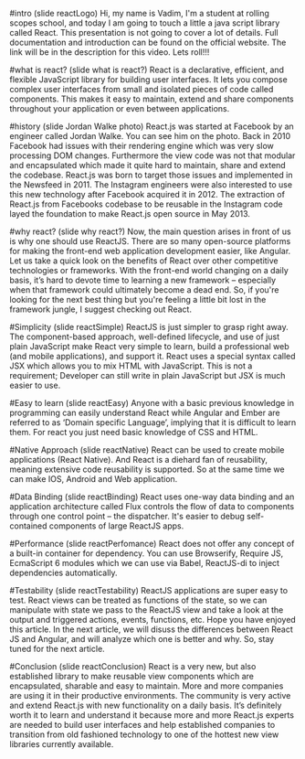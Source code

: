 #intro
(slide reactLogo)
Hi, my name is Vadim, I'm a student at rolling scopes school, and today I am going  to  touch a little  a java script library called React. This presentation is not going to cover a lot of details.
Full documentation and introduction can be found on the official website.
The link will be in the description for this video.
Lets roll!!!

#what is react?
(slide what is react?)
React is a declarative, efficient, and flexible JavaScript library for building user interfaces. It lets you compose complex user interfaces from small and isolated pieces of code called components.
This makes it easy to maintain, extend and share components throughout your application or even between applications.

#history
(slide Jordan Walke photo)
React.js  was started at Facebook by an engineer called Jordan Walke. You can see him on the photo.
Back in 2010 Facebook had issues with their rendering engine which was very slow processing DOM changes.
Furthermore the view code was not that modular and encapsulated which made it quite hard to maintain,
share and extend the codebase.
React.js was born to target those issues and implemented in the Newsfeed in 2011.
The Instagram engineers were also interested to use this new technology after Facebook acquired it in 2012.
The extraction of React.js from Facebooks codebase to be reusable in the Instagram code layed the foundation to make React.js open source in May 2013.

#why react?
(slide why react?)
Now, the main question arises in front of us is why one should use ReactJS. There are so many open-source platforms for making the front-end web application development easier, like Angular. Let us take a quick look on the benefits of React over other competitive technologies or frameworks. With the front-end world changing on a daily basis, it’s hard to devote time to learning a new framework – especially when that framework could ultimately become a dead end. So, if you're looking for the next best thing but you're feeling a little bit lost in the framework jungle, I suggest checking out React.

#Simplicity
(slide reactSimple)
ReactJS is just simpler to grasp right away. The component-based approach, well-defined lifecycle, and use of just plain JavaScript make React very simple to learn, build a professional web (and mobile applications), and support it. React uses a special syntax called JSX which allows you to mix HTML with JavaScript. This is not a requirement; Developer can still write in plain JavaScript but JSX is much easier to use.

#Easy to learn
(slide reactEasy)
Anyone with a basic previous knowledge in programming can easily understand React while Angular and Ember are referred to as ‘Domain specific Language’, implying that it is difficult to learn them. For react you just need basic knowledge of CSS and HTML.

#Native Approach
(slide reactNative)
React can be used to create mobile applications (React Native). And React is a diehard fan of reusability, meaning extensive code reusability is supported. So at the same time we can make IOS, Android and Web application.

#Data Binding
(slide reactBinding)
React uses one-way data binding and an application architecture called Flux controls the flow of data to components through one control point – the dispatcher. It's easier to debug self-contained components of large ReactJS apps.

#Performance
(slide reactPerfomance)
React does not offer any concept of a built-in container for dependency. You can use Browserify, Require JS, EcmaScript 6 modules which we can use via Babel, ReactJS-di to inject dependencies automatically.

#Testability
(slide reactTestability)
ReactJS applications are super easy to test. React views can be treated as functions of the state, so we can manipulate with state we pass to the ReactJS view and take a look at the output and triggered actions, events, functions, etc.
Hope you have enjoyed this article. In the next article, we will disuss the differences between React JS and Angular, and will analyze which one is better and why. So, stay tuned for the next article.

#Conclusion
(slide reactConclusion)
React is a very new, but also established library to make reusable view components which are encapsulated, sharable and easy to maintain.
More and more companies are using it in their productive environments. The community is very active and extend React.js with new functionality on a daily basis.
It’s definitely worth it to learn and understand it because more and more React.js experts are needed to build user interfaces and help established companies
to transition from old fashioned technology to one of the hottest new view libraries currently available.
